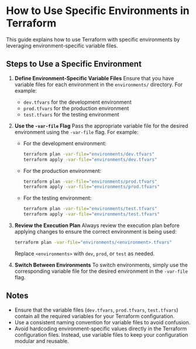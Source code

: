 # How to Use Specific Environments in Terraform

This guide explains how to use Terraform with specific environments by leveraging environment-specific variable files.

## Steps to Use a Specific Environment

1. **Define Environment-Specific Variable Files**
   Ensure that you have variable files for each environment in the `environments/` directory. For example:

   - `dev.tfvars` for the development environment
   - `prod.tfvars` for the production environment
   - `test.tfvars` for the testing environment

2. **Use the `-var-file` Flag**
   Pass the appropriate variable file for the desired environment using the `-var-file` flag. For example:

   - For the development environment:

     ```bash
     terraform plan -var-file="environments/dev.tfvars"
     terraform apply -var-file="environments/dev.tfvars"
     ```

   - For the production environment:

     ```bash
     terraform plan -var-file="environments/prod.tfvars"
     terraform apply -var-file="environments/prod.tfvars"
     ```

   - For the testing environment:
     ```bash
     terraform plan -var-file="environments/test.tfvars"
     terraform apply -var-file="environments/test.tfvars"
     ```

3. **Review the Execution Plan**
   Always review the execution plan before applying changes to ensure the correct environment is being used:

   ```bash
   terraform plan -var-file="environments/<environment>.tfvars"
   ```

   Replace `<environments>` with `dev`, `prod`, or `test` as needed.

4. **Switch Between Environments**
   To switch environments, simply use the corresponding variable file for the desired environment in the `-var-file` flag.

## Notes

- Ensure that the variable files (`dev.tfvars`, `prod.tfvars`, `test.tfvars`) contain all the required variables for your Terraform configuration.
- Use a consistent naming convention for variable files to avoid confusion.
- Avoid hardcoding environment-specific values directly in the Terraform configuration files. Instead, use variable files to keep your configuration modular and reusable.
